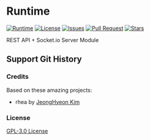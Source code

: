 # Runtime

[![Runtime](https://circleci.com/gh/rhea-so/Runtime.svg?style=svg)](https://github.com/rhea-so/Runtime)
[![License](https://img.shields.io/github/license/rhea-so/Runtime)](https://raw.githubusercontent.com//rhea-so/Runtime/main/LICENSE)
[![Issues](https://img.shields.io/github/issues/rhea-so/Runtime)](https://github.com/rhea-so/Runtime/issues)
[![Pull Request](https://img.shields.io/github/issues-pr/rhea-so/Runtime)](https://github.com/rhea-so/Runtime/pulls)
[![Stars](https://img.shields.io/github/stars/rhea-so/Runtime)](https://github.com/rhea-so/Runtime)

REST API + Socket.io Server Module

## Support Git History

### Credits

Based on these amazing projects:

* rhea by [JeongHyeon Kim](https://github.com/rhea-so)

### License

[GPL-3.0 License](./LICENSE)